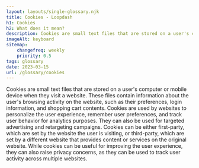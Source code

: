 ```yaml
--- 
layout: layouts/single-glossary.njk
title: Cookies - Loopdash
h1: Cookies
h2: What does it mean?
description: Cookies are small text files that are stored on a user's computer by a website, allowing the website to remember user preferences and login information, and are commonly used in Wordpress to enhance user experience and track website analytics.
imageAlt: keyboard
sitemap:
	changefreq: weekly
	priority: 0.5
tags: glossary
date: 2023-03-15
url: /glossary/cookies
---
```


Cookies are small text files that are stored on a user's computer or mobile device when they visit a website. These files contain information about the user's browsing activity on the website, such as their preferences, login information, and shopping cart contents. Cookies are used by websites to personalize the user experience, remember user preferences, and track user behavior for analytics purposes. They can also be used for targeted advertising and retargeting campaigns. Cookies can be either first-party, which are set by the website the user is visiting, or third-party, which are set by a different website that provides content or services on the original website. While cookies can be useful for improving the user experience, they can also raise privacy concerns, as they can be used to track user activity across multiple websites.
